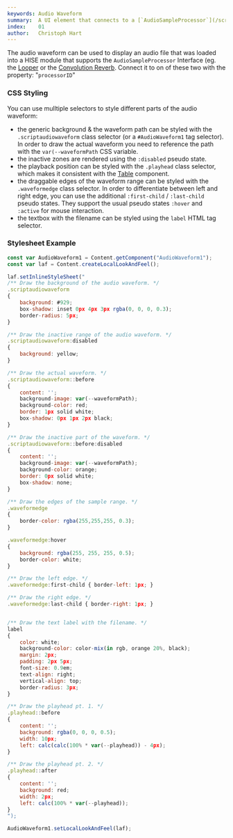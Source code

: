 ```yaml
---
keywords: Audio Waveform
summary:  A UI element that connects to a [`AudioSampleProcessor`](/scripting/scripting-api/audiosampleprocessor) and shows / modifies its content.
index:    01
author:   Christoph Hart
---
```


The audio waveform can be used to display an audio file that was loaded into a HISE module that supports the `AudioSampleProcessor` Interface (eg. the [Looper](/hise-modules/sound-generators/list/audiolooper) or the [Convolution Reverb](/hise-modules/effects/list/convolution). Connect it to on of these two with the property: "`processorID`"

### CSS Styling

You can use mulltiple selectors to style different parts of the audio waveform:

- the generic background & the waveform path can be styled with the `.scriptaudiowaveform` class selector (or a `#AudioWaveform1` tag selector). In order to draw the actual waveform you need to reference the path with the `var(--waveformPath` CSS variable.
- the inactive zones are rendered using the `:disabled` pseudo state.
- the playback position can be styled with the `.playhead` class selector, which makes it consistent with the [Table](/ui-components/plugin-components/table) component.
- the draggable edges of the waveform range can be styled with the `.waveformedge` class selector. In order to differentiate between left and right edge, you can use the additional `:first-child` / `:last-child` pseudo states. They support the usual pseudo states `:hover` and `:active` for mouse interaction.
- the textbox with the filename can be styled using the `label` HTML tag selector.

### Stylesheet Example

```javascript
const var AudioWaveform1 = Content.getComponent("AudioWaveform1");
const var laf = Content.createLocalLookAndFeel();

laf.setInlineStyleSheet("
/** Draw the background of the audio waveform. */
.scriptaudiowaveform
{
	background: #929;	
	box-shadow: inset 0px 4px 3px rgba(0, 0, 0, 0.3);
	border-radius: 5px;
}

/** Draw the inactive range of the audio waveform. */
.scriptaudiowaveform:disabled
{
	background: yellow;
}

/** Draw the actual waveform. */
.scriptaudiowaveform::before
{
	content: '';
	background-image: var(--waveformPath);
	background-color: red;
	border: 1px solid white;
	box-shadow: 0px 1px 2px black;
}

/** Draw the inactive part of the waveform. */
.scriptaudiowaveform::before:disabled
{
	content: '';
	background-image: var(--waveformPath);
	background-color: orange;
	border: 0px solid white;
	box-shadow: none;
}

/** Draw the edges of the sample range. */
.waveformedge
{
	border-color: rgba(255,255,255, 0.3);
}

.waveformedge:hover
{
	background: rgba(255, 255, 255, 0.5);
	border-color: white;
}

/** Draw the left edge. */
.waveformedge:first-child { border-left: 1px; }

/** Draw the right edge. */
.waveformedge:last-child { border-right: 1px; }


/** Draw the text label with the filename. */
label
{
	color: white;
	background-color: color-mix(in rgb, orange 20%, black);
	margin: 2px;
	padding: 2px 5px;
	font-size: 0.9em;
	text-align: right;
	vertical-align: top;
	border-radius: 3px;
}

/** Draw the playhead pt. 1. */
.playhead::before
{
	content: '';	
	background: rgba(0, 0, 0, 0.5);
	width: 10px;
	left: calc(calc(100% * var(--playhead)) - 4px);
}

/** Draw the playhead pt. 2. */
.playhead::after
{
	content: '';	
	background: red;
	width: 2px;
	left: calc(100% * var(--playhead));
}
");

AudioWaveform1.setLocalLookAndFeel(laf);
```